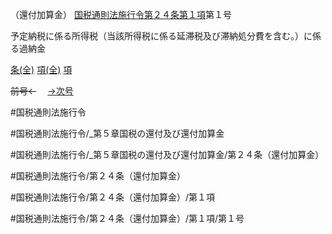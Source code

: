 （還付加算金）
[国税通則法施行令第２４条第１項](国税通則法施行＿令＿第２４条第１項)第１号

予定納税に係る所得税（当該所得税に係る延滞税及び滞納処分費を含む。）に係る過納金

[条(全)](国税通則法施行＿令＿第２４条_.md)    [項(全)](国税通則法施行＿令＿第２４条第１項_.md)    [項](国税通則法施行＿令＿第２４条第１項.md)

~~前号←~~　  [→次号](国税通則法施行＿令＿第２４条第１項第２号.md)

#国税通則法施行令

#国税通則法施行令/_第５章国税の還付及び還付加算金

#国税通則法施行令/_第５章国税の還付及び還付加算金/第２４条（還付加算金）

#国税通則法施行令/第２４条（還付加算金）

#国税通則法施行令/第２４条（還付加算金）/第１項

#国税通則法施行令/第２４条（還付加算金）/第１項/第１号

